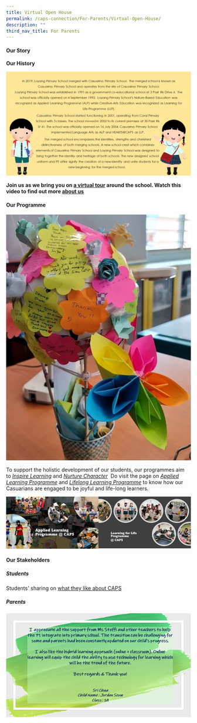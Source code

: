 ```yaml
---
title: Virtual Open House
permalink: /caps-connection/For-Parents/Virtual-Open-House/
description: ""
third_nav_title: For Parents
---
```

#### Our Story

**Our History**   
  
![](/images/Colours2.png)

**Join us as we bring you on [a virtual tour](https://sites.google.com/moe.edu.sg/caps-k2-outreach-2022/caps-map) around the school.
Watch this video to find out more [about us](https://drive.google.com/file/d/1wiQlgNqP4z4j_Am8M7mZHXMEj43mBECE/view?usp=sharing)**

#### Our Programme

![](/images/Picture3.jpeg)

To support the holistic development of our students, our programmes aim to [_Inspire Learning_](https://drive.google.com/file/d/1l4prqo8Jbf9ScguGobP3jOEar0pmyU7m/view?usp=sharing) and _[Nurture Character](https://drive.google.com/file/d/1MTQDQJqn83E9Rb9K0kUs3kUeASvf3Ilg/view?usp=sharing)_ 
Do visit the page on [_Applied Learning Programme_]() and _[Lifelong Learning Programme]()_ to know how our Casuarians are engaged to be joyful and life-long learners.

<img src="/images/Picture4.jpeg" 
     style="width:50%;float:left"><img src="/images/Picture5.jpeg" 
     style="width:50%">
		 
#### Our Stakeholders

##### Students

Students' sharing on [what they like about CAPS](https://drive.google.com/file/d/1LoDhSa0ZEqr3UGUFmSsnC_2gMoifTocW/view?usp=sharing) 

##### Parents
![](/images/Slide3.png)

